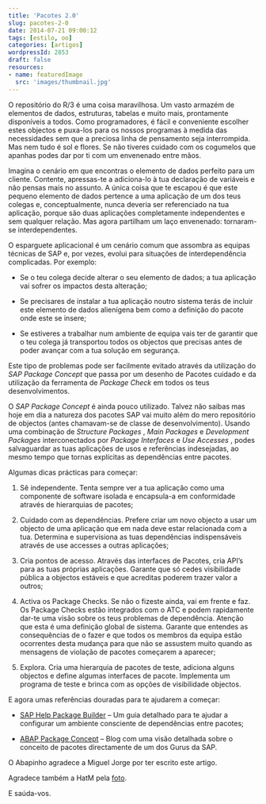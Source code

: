 ```yaml
---
title: 'Pacotes 2.0'
slug: pacotes-2-0
date: 2014-07-21 09:00:12
tags: [estilo, oo]
categories: [artigos]
wordpressId: 2853
draft: false
resources:
- name: featuredImage
  src: 'images/thumbnail.jpg'
---
```

O repositório do R/3 é uma coisa maravilhosa. Um vasto armazém de elementos de dados, estruturas, tabelas e muito mais, prontamente disponíveis a todos. Como programadores, é fácil e conveniente escolher estes objectos e puxa-los para os nossos programas à medida das necessidades sem que a preciosa linha de pensamento seja interrompida.
Mas nem tudo é sol e flores. Se não tiveres cuidado com os cogumelos que apanhas podes dar por ti com um envenenado entre mãos.

<!--more-->

Imagina o cenário em que encontras o elemento de dados perfeito para um cliente. Contente, apressas-te a adiciona-lo à tua declaração de variáveis e não pensas mais no assunto. A única coisa que te escapou é que este pequeno elemento de dados pertence a uma aplicação de um dos teus colegas e, conceptualmente, nunca deveria ser referenciado na tua aplicação, porque são duas aplicações completamente independentes e sem qualquer relação. Mas agora partilham um laço envenenado: tornaram-se interdependentes.

O esparguete aplicacional é um cenário comum que assombra as equipas técnicas de SAP e, por vezes, evolui para situações de interdependência complicadas. Por exemplo:

  * Se o teu colega decide alterar o seu elemento de dados; a tua aplicação vai sofrer os impactos desta alteração;

  * Se precisares de instalar a tua aplicação noutro sistema terás de incluir este elemento de dados alienígena bem como a definição do pacote onde este se insere;

  * Se estiveres a trabalhar num ambiente de equipa vais ter de garantir que o teu colega já transportou todos os objectos que precisas antes de poder avançar com a tua solução em segurança.

Este tipo de problemas pode ser facilmente evitado através da utilização do _SAP Package Concept_ que passa por um desenho de Pacotes cuidado e da utilização da ferramenta de _Package Check_ em todos os teus desenvolvimentos.

O _SAP Package Concept_ é ainda pouco utilizado. Talvez não saibas mas hoje em dia a natureza dos pacotes SAP vai muito além do mero repositório de objectos (antes chamavam-se de classe de desenvolvimento). Usando uma combinação de _Structure Packages_ , _Main Packages_ e _Development Packages_ interconectados por _Package Interfaces_ e _Use Accesses_ , podes salvaguardar as tuas aplicações de usos e referências indesejadas, ao mesmo tempo que tornas explícitas as dependências entre pacotes.

Algumas dicas prácticas para começar:

  1. Sê independente. Tenta sempre ver a tua aplicação como uma componente de software isolada e encapsula-a em conformidade através de hierarquias de pacotes;

  2. Cuidado com as dependências. Prefere criar um novo objecto a usar um objecto de uma aplicação que em nada deve estar relacionada com a tua. Determina e supervisiona as tuas dependências indispensáveis através de use accesses a outras aplicações;

  3. Cria pontos de acesso. Através das interfaces de Pacotes, cria API’s para as tuas próprias aplicações. Garante que só cedes visibilidade pública a objectos estáveis e que acreditas poderem trazer valor a outros;

  4. Activa os Package Checks. Se não o fizeste ainda, vai em frente e faz. Os Package Checks estão integrados com o ATC e podem rapidamente dar-te uma visão sobre os teus problemas de dependência. Atenção que esta é uma definição global de sistema. Garante que entendes as consequências de o fazer e que todos os membros da equipa estão ocorrentes desta mudança para que não se assustem muito quando as mensagens de violação de pacotes começarem a aparecer;

  5. Explora. Cria uma hierarquia de pacotes de teste, adiciona alguns objectos e define algumas interfaces de pacote. Implementa um programa de teste e brinca com as opções de visibilidade objectos.

E agora umas referências douradas para te ajudarem a começar:

  * [SAP Help Package Builder][1] – Um guia detalhado para te ajudar a configurar um ambiente consciente de dependências entre pacotes;

  * [ABAP Package Concept][2] – Blog com uma visão detalhada sobre o conceito de pacotes directamente de um dos Gurus da SAP.

O Abapinho agradece a Miguel Jorge por ter escrito este artigo.

Agradece também a HatM pela [foto][3].

E saúda-vos.

   [1]: http://help.sap.com/saphelp_erp60_sp/helpdata/en/af/40bd38652c8c42e10000009b38f8cf/content.htm?frameset=/en/09/6eb8c3f98011d3964300a0c94260a5/frameset.htm¤t_toc=/en/d1/802cfc454211d189710000e8322d00/plain.htm&node_id=606&show_children=false
   [2]: http://scn.sap.com/blogs/ttrapp/2011/12/04/abap-package-concept-part-1-the-basics
   [3]: https://www.flickr.com/photos/hatm/3448832284/in/photostream/?rb=1
